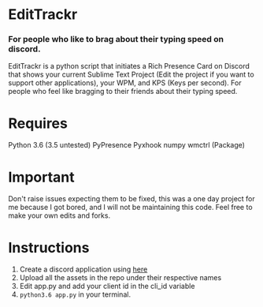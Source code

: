 # EditTrackr
### For people who like to brag about their typing speed on discord. 

EditTrackr is a python script that initiates a Rich Presence Card on Discord that shows your current Sublime Text Project (Edit the project if you want to support other applications), your WPM, and KPS (Keys per second). For people who feel like bragging to their friends about their typing speed.

# Requires
Python 3.6 (3.5 untested)
PyPresence
Pyxhook
numpy
wmctrl (Package)

# Important
Don't raise issues expecting them to be fixed, this was a one day project for me because I got bored, and I will not be maintaining this code. Feel free to make your own edits and forks.

# Instructions

1. Create a discord application using [here](https://discordapp.com/developers/applications/)
2. Upload all the assets in the repo under their respective names
3. Edit app.py and add your client id in the cli_id variable
4. `python3.6 app.py` in your terminal.

